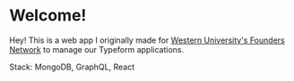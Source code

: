 # Welcome!

Hey! This is a web app I originally made for [Western University's Founders Network](https://www.foundersnetwork.ca/) to manage our Typeform applications.

Stack: MongoDB, GraphQL, React
